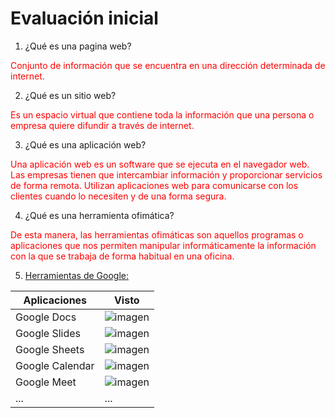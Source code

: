 # Evaluación inicial

1. ¿Qué es una pagina web?

<span style="color:red">Conjunto de información que se encuentra en una dirección determinada de internet.</span>

2. ¿Qué es un sitio web?

<span style="color:red">Es un espacio virtual que contiene toda la información que una persona o empresa quiere difundir a través de internet.</span>

3. ¿Qué es una aplicación web?

<span style="color:red">Una aplicación web es un software que se ejecuta en el navegador web. Las empresas tienen que intercambiar información y proporcionar servicios de forma remota. Utilizan aplicaciones web para comunicarse con los clientes cuando lo necesiten y de una forma segura.</span>

4. ¿Qué es una herramienta ofimática?

<span style="color:red">De esta manera, las herramientas ofimáticas son aquellos programas o aplicaciones que nos permiten manipular informáticamente la información con la que se trabaja de forma habitual en una oficina.</span>

5. [Herramientas de Google:](https://www.google.com/intl/es-419/chrome/browser-tools/ "Enlace a la web del cole")

|Aplicaciones|Visto|
|----------|----------|
|Google Docs|![imagen](https://icones.pro/wp-content/uploads/2021/02/icone-de-tique-ronde-grise.png "titulo")|
|Google Slides|![imagen](https://icones.pro/wp-content/uploads/2021/02/icone-de-tique-ronde-grise.png "titulo")|
|Google Sheets|![imagen](https://icones.pro/wp-content/uploads/2021/02/icone-de-tique-ronde-grise.png "titulo")|
|Google Calendar|![imagen](https://cdn-icons-png.flaticon.com/128/3652/3652267.png "titulo")|
|Google Meet|![imagen](https://cdn.pnghd.pics/data/637/icon-laptop-png-31.png "titulo")|
|...|...|

